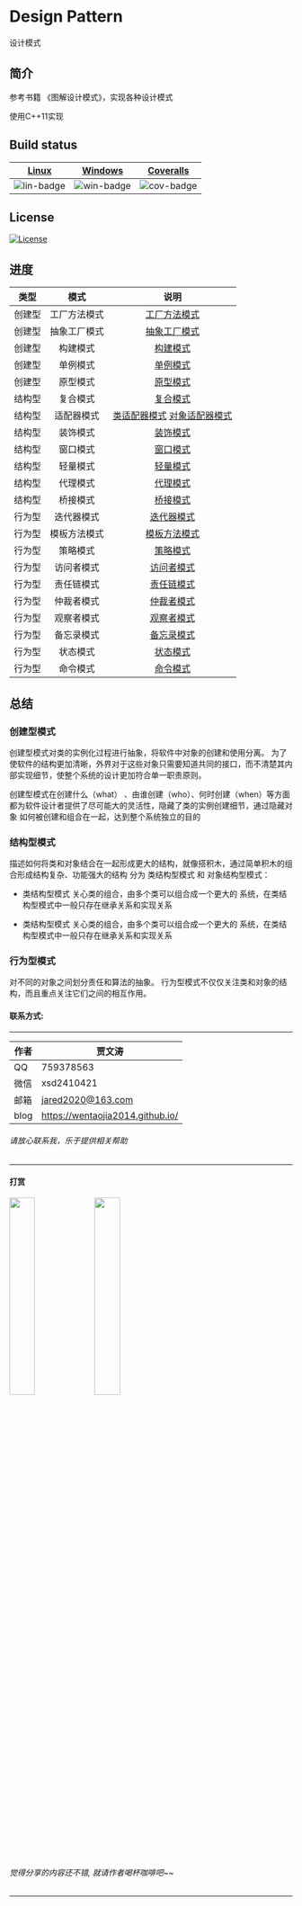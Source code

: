 ﻿# Design Pattern
设计模式

## 简介

参考书籍 《图解设计模式》，实现各种设计模式

使用C++11实现

## Build status

| [Linux][lin-link] | [Windows][win-link] | [Coveralls][cov-link] |
| :---------------: | :-----------------: | :-------------------: |
| ![lin-badge]      | ![win-badge]        | ![cov-badge]          |

[lin-badge]: https://travis-ci.org/wentaojia2014/DesignPattern.svg?branch=master "Travis build status"
[lin-link]: https://travis-ci.org/wentaojia2014/DesignPattern "Travis build status"
[win-badge]: https://ci.appveyor.com/api/projects/status/cckdwxaagrh2ncvo?svg=true "AppVeyor build status"
[win-link]: https://ci.appveyor.com/project/jiawentao/designpattern "AppVeyor build status"
[cov-badge]: https://coveralls.io/repos/github/wentaojia2014/DesignPattern/badge.svg?branch=master "Coveralls coverage"
[cov-link]: https://coveralls.io/github/wentaojia2014/DesignPattern?branch=master "Coveralls coverage"

## License
[![License](https://img.shields.io/badge/license-MIT-blue.svg)](https://github.com/wentaojia2014/TaoJson/blob/master/LICENSE)

## 进度

|类型| 模式         | 说明                                                                                  |
|:----------:| :----------: | :-----------------------------------------------------------------------------: |
|创建型| 工厂方法模式 | [工厂方法模式](code/Create/FactoryMethod/README.md)                                          |
|创建型| 抽象工厂模式 | [抽象工厂模式](code/Create/AbstractFactory/README.md)                                        |
|创建型| 构建模式     | [构建模式](code/Create/Builder/README.md)                                                    |
|创建型| 单例模式     | [单例模式](code/Create/Singleton/README.md)                                                  |
|创建型| 原型模式     | [原型模式](code/Create/Prototype/README.md)                                                  |
|结构型| 复合模式     | [复合模式](code/Struct/Composite/README.md)                                                  |
|结构型| 适配器模式   | [类适配器模式](code/Struct/Adapter_01/README.md) [对象适配器模式](code/Struct/Adapter_02/README.md) |
|结构型| 装饰模式     | [装饰模式](code/Struct/Decorator/README.md)                                                  |
|结构型| 窗口模式     | [窗口模式](code/Struct/Facade/README.md)                                                     |
|结构型| 轻量模式     | [轻量模式](code/Struct/FlyWeight/README.md)                                                  |
|结构型| 代理模式     | [代理模式](code/Struct/Proxy/README.md)                                                      |
|结构型| 桥接模式     | [桥接模式](code/Struct/Bridge/README.md)                                                     |
|行为型| 迭代器模式   | [迭代器模式](code/Behavior/Iterator/README.md)                                                 |
|行为型| 模板方法模式 | [模板方法模式](code/Behavior/TemplateMethod/README.md)                                         |
|行为型| 策略模式     | [策略模式](code/Behavior/Strategy/README.md)                                                   |
|行为型| 访问者模式   | [访问者模式](code/Behavior/Visitor/README.md)                                                  |
|行为型| 责任链模式   | [责任链模式](code/Behavior/ResponsibilityChain/README.md)                                      |
|行为型| 仲裁者模式   | [仲裁者模式](code/Behavior/Mediator/README.md)                                                 |
|行为型| 观察者模式   | [观察者模式](code/Behavior/Observer/README.md)                                                 |
|行为型| 备忘录模式   | [备忘录模式](code/Behavior/Memento/README.md)                                                  |
|行为型| 状态模式     | [状态模式](code/Behavior/State/README.md)                                                      |
|行为型| 命令模式     | [命令模式](code/Behavior/Command/README.md)                                                    |

## 总结

### 创建型模式
创建型模式对类的实例化过程进行抽象，将软件中对象的创建和使用分离。
为了使软件的结构更加清晰，外界对于这些对象只需要知道共同的接口，而不清楚其内部实现细节，使整个系统的设计更加符合单一职责原则。

创建型模式在创建什么（what） 、由谁创建（who）、何时创建（when）等方面都为软件设计者提供了尽可能大的灵活性，隐藏了类的实例创建细节，通过隐藏对象
如何被创建和组合在一起，达到整个系统独立的目的

### 结构型模式

描述如何将类和对象结合在一起形成更大的结构，就像搭积木，通过简单积木的组合形成结构复杂、功能强大的结构
分为 类结构型模式 和 对象结构型模式：
* 类结构型模式 
 关心类的组合，由多个类可以组合成一个更大的
系统，在类结构型模式中一般只存在继承关系和实现关系

* 类结构型模式
 关心类的组合，由多个类可以组合成一个更大的
系统，在类结构型模式中一般只存在继承关系和实现关系
### 行为型模式
对不同的对象之间划分责任和算法的抽象。
行为型模式不仅仅关注类和对象的结构，而且重点关注它们之间的相互作用。


#### 联系方式:
***
| 作者 | 贾文涛                           |
| ---- | -------------------------------- |
| QQ   | 759378563                        |
| 微信 | xsd2410421                       |
| 邮箱 | jared2020@163.com                |
| blog | https://wentaojia2014.github.io/ |

###### 请放心联系我，乐于提供相关帮助
***
#### **打赏**
<img src="https://github.com/wentaojia2014/wentaojia2014.github.io/blob/master/img/weixin.jpg?raw=true" width="30%" height="30%" /><img src="https://github.com/wentaojia2014/wentaojia2014.github.io/blob/master/img/zhifubao.jpg?raw=true" width="30%" height="30%" />

###### 觉得分享的内容还不错, 就请作者喝杯咖啡吧~~
***